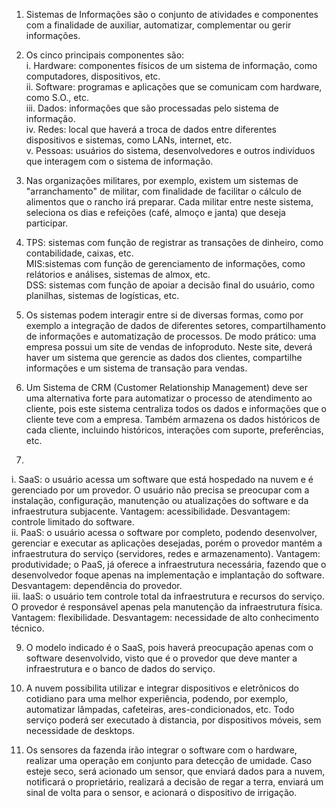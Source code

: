 1. Sistemas de Informações são o conjunto de atividades e componentes com a finalidade de auxiliar, automatizar, complementar ou gerir informações.  
   
2. Os cinco principais componentes são:  
i. Hardware: componentes físicos de um sistema de informação, como computadores, dispositivos, etc.  
ii. Software: programas e aplicações que se comunicam com hardware, como S.O., etc.  
iii. Dados: informações que são processadas pelo sistema de informação.  
iv. Redes: local que haverá a troca de dados entre diferentes dispositivos e sistemas, como LANs, internet, etc.  
v. Pessoas: usuários do sistema, desenvolvedores e outros indivíduos que interagem com o sistema de informação.  

3. Nas organizações militares, por exemplo, existem um sistemas de "arranchamento" de militar, com finalidade de facilitar o cálculo de alimentos que o rancho irá preparar. Cada militar entre neste sistema, seleciona os dias e refeições (café, almoço e janta) que deseja participar.  

4. TPS: sistemas com função de registrar as transações de dinheiro, como contabilidade, caixas, etc.   
MIS:sistemas com função de gerenciamento de informações, como relátorios e análises, sistemas de almox, etc.  
DSS: sistemas com função de apoiar a decisão final do usuário, como planilhas, sistemas de logísticas, etc.  

5. Os sistemas podem interagir entre si de diversas formas, como por exemplo a integração de dados de diferentes setores, compartilhamento de informações e automatização de processos. De modo prático: uma empresa possui um site de vendas de infoproduto. Neste site, deverá haver um sistema que gerencie as dados dos clientes, compartilhe informações e um sistema de transação para vendas.  

6. Um Sistema de CRM (Customer Relationship Management) deve ser uma alternativa forte para automatizar o processo de atendimento ao cliente, pois este sistema centraliza todos os dados e informações que o cliente teve com a empresa. Também armazena os dados históricos de cada cliente, incluindo históricos, interações com suporte, preferências, etc.  

7.  
i. SaaS: o usuário acessa um software que está hospedado na nuvem e é gerenciado por um provedor. O usuário não precisa se preocupar com a instalação, configuração, manutenção ou atualizações do software e da infraestrutura subjacente. Vantagem: acessibilidade. Desvantagem: controle limitado do software.  
ii. PaaS: o usuário acessa o software por completo, podendo desenvolver, gerenciar e executar as aplicações desejadas, porém o provedor mantém a infraestrutura do serviço (servidores, redes e armazenamento). Vantagem: produtividade; o PaaS, já oferece a infraestrutura necessária, fazendo que o desenvolvedor foque apenas na implementação e implantação do software. Desvantagem: dependência do provedor.  
iii. IaaS: o usuário tem controle total da infraestrutura e recursos do serviço. O provedor é responsável apenas pela manutenção da infraestrutura física. Vantagem: flexibilidade. Desvantagem: necessidade de alto conhecimento técnico.  

9. O modelo indicado é o SaaS, pois haverá preocupação apenas com o software desenvolvido, visto que é o provedor que deve manter a infraestrutura e o banco de dados do serviço.

10. A nuvem possibilita utilizar e integrar dispositivos e eletrônicos do cotidiano para uma melhor experiência, podendo, por exemplo, automatizar lâmpadas, cafeteiras, ares-condicionados, etc. Todo serviço poderá ser executado à distancia, por dispositivos móveis, sem necessidade de desktops.

11. Os sensores da fazenda irão integrar o software com o hardware, realizar uma operação em conjunto para detecção de umidade. Caso esteje seco, será acionado um sensor, que enviará dados para a nuvem, notificará o proprietário, realizará a decisão de regar a terra, enviará um sinal de volta para o sensor, e acionará o dispositivo de irrigação.
